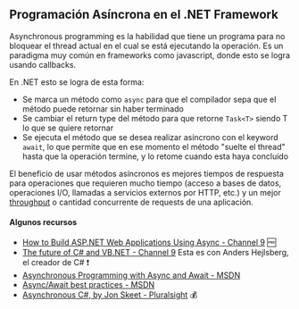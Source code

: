 ## Programación Asíncrona en el .NET Framework

Asynchronous programming es la habilidad que tiene un programa para no bloquear
el thread actual en el cual se está ejecutando la operación. Es un paradigma
muy común en frameworks como javascript, donde esto se logra usando callbacks.

En .NET esto se logra de esta forma:
* Se marca un método como `async` para que el compilador sepa que el método puede retornar sin haber terminado
* Se cambiar el return type del método para que retorne `Task<T>` siendo T lo que se quiere retornar
* Se ejecuta el método que se desea realizar asíncrono con el keyword `await`, lo que permite que en ese momento
el método "suelte el thread" hasta que la operación termine, y lo retome cuando esta haya concluído

El beneficio de usar métodos asíncronos es mejores tiempos de respuesta para
operaciones que requieren mucho tiempo (acceso a bases de datos, operaciones I/O,
  llamadas a servicios externos por HTTP, etc.) y un mejor [throughput](http://en.wikipedia.org/wiki/Throughput)
  o cantidad concurrente de requests de una aplicación.

#### Algunos recursos

* [How to Build ASP.NET Web Applications Using Async - Channel 9](http://channel9.msdn.com/Events/TechEd/NorthAmerica/2013/DEV-B337#fbid=) :free:
* [The future of C# and VB.NET - Channel 9](http://channel9.msdn.com/events/PDC/PDC10/FT09/) Esta es con Anders Hejlsberg, el creador de C# :exclamation:
* [Asynchronous Programming with Async and Await - MSDN](http://msdn.microsoft.com/en-us/library/hh191443.aspx)
* [Async/Await best practices - MSDN](http://msdn.microsoft.com/en-us/magazine/jj991977.aspx)
* [Asynchronous C#, by Jon Skeet - Pluralsight](http://pluralsight.com/training/Courses/TableOfContents/skeet-async) :moneybag:
